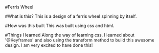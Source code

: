 #Ferris Wheel

#What is this?
This is a design of a ferris wheel spinning by itself.

#How was this built
This was built using css and html.

#Things I learned
Along the way of learning css, I learned about '@Keyframes' and also using the transform method to build this awesome design. I am very excited to have done this!

